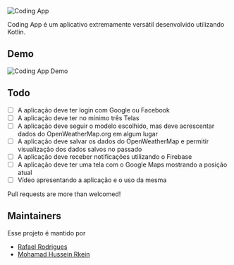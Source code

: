 ![Coding App](https://dl.dropboxusercontent.com/s/0rq3fr0dtpvwd4h/NSGIF-header.png?dl=0)

Coding App é um aplicativo extremamente versátil desenvolvido utilizando Kotlin.

## Demo

![Coding App Demo](https://dl.dropboxusercontent.com/s/p02c6l7rzk6mf6m/NSGIF-HT.gif?dl=0)

## Todo

- [ ] A aplicação deve ter login com Google ou Facebook
- [ ] A aplicação deve ter no mínimo três Telas
- [ ] A aplicação deve seguir o modelo escolhido, mas deve acrescentar dados do OpenWeatherMap.org em algum lugar
- [ ] A aplicação deve salvar os dados do OpenWeatherMap e permitir visualização dos dados salvos no passado
- [ ] A aplicação deve receber notificações utilizando o Firebase
- [ ] A aplicação deve ter uma tela com o Google Maps mostrando a posição atual
- [ ] Vídeo apresentando a aplicação e o uso da mesma

Pull requests are more than welcomed!

## Maintainers

Esse projeto é mantido por

- [Rafael Rodrigues](http://github.com/rrvsrafael)
- [Mohamad Hussein Rkein](http://github.com/moha-rk)
